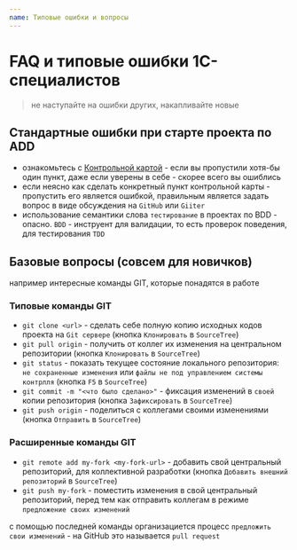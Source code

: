 ```yaml
---
name: Типовые ошибки и вопросы
---
```


# FAQ и типовые ошибки 1С-специалистов

> не наступайте на ошибки других, накапливайте новые


## Стандартные ошибки при старте проекта по ADD

* ознакомьтесь с [Контрольной картой](./check-list) - если вы пропустили хотя-бы один пункт, даже если  уверены в себе - скорее всего вы ошиблись
* если неясно как сделать конкретный пункт контрольной карты - пропустить его является ошибкой, правильным является задать вопрос в виде обсуждения на `GitHub` или `Giiter`
* использование семантики слова `тестирование` в проектах по BDD - опасно. `BDD` - инструент для валидации, то есть проверок поведения, для тестирования `TDD`

## Базовые вопросы (совсем для новичков)

например интересные команды GIT, которые понадятся в работе

### Типовые команды GIT

* `git clone <url>` - сделать себе полную копию исходных кодов проекта на `Git сервере` (кнопка `Клонировать` в `SourceTree`)
* `git pull origin` - получить от коллег их изменения на центральном репозитории (кнопка `Клонировать` в `SourceTree`)
* `git status` - показать текущее состояние локального репозитория: `не сохраненные изменения` или `файлы не под управлением системы контрлля` (кнопка `F5` в `SourceTree`)
* `git commit -m "<что было сделано>"` - фиксация изменений в `своей` копии репозитория (кнопка `Зафиксировать` в `SourceTree`)
* `git push origin` - поделиться с коллегами своими изменениями (кнопка `Отправить` в `SourceTree`)

### Расширенные команды GIT

* `git remote add my-fork <my-fork-url>` - добавить свой центральный репозиторий, для коллективной разработки (кнопка `Добавить внешний репозиторий` в `SourceTree`)
* `git push my-fork` - поместить изменения в свой центральный репозиторий, перед тем как отправить коллегам в режиме `предложение своих изменений` 

с помощью последней команды организациется процесс `предложить свои изменений` - на GitHub это называется `pull request`
